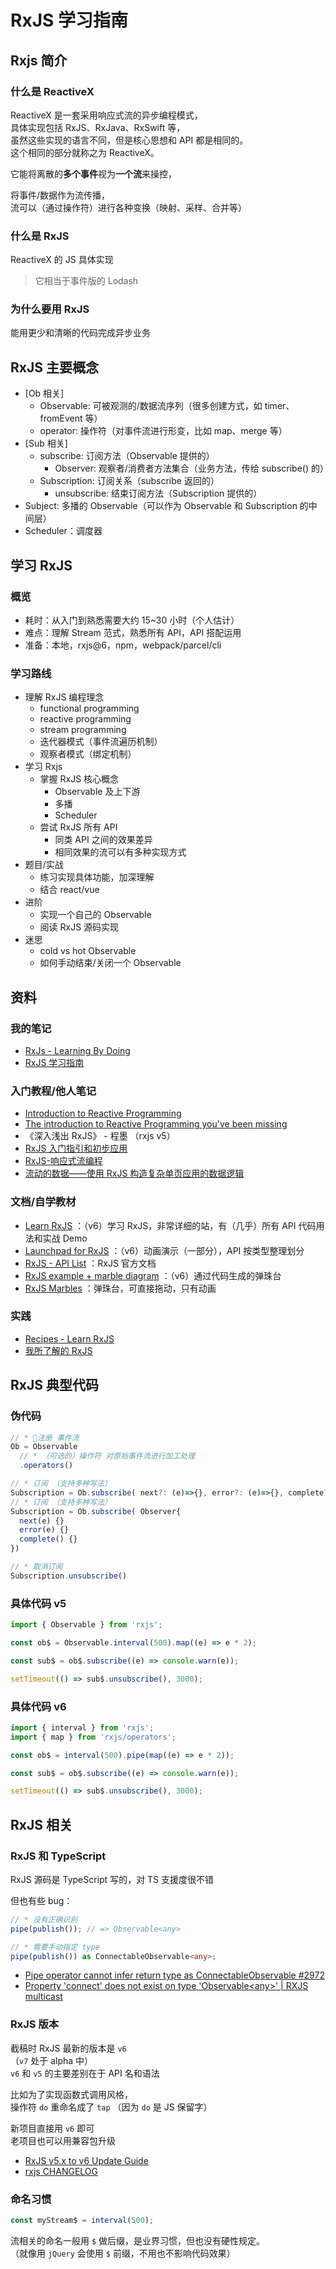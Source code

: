 # RxJS 学习指南

## Rxjs 简介

### 什么是 ReactiveX

ReactiveX 是一套采用响应式流的异步编程模式，  
具体实现包括 RxJS、RxJava、RxSwift 等，  
虽然这些实现的语言不同，但是核心思想和 API 都是相同的。  
这个相同的部分就称之为 ReactiveX。

它能将离散的**多个事件**视为**一个流**来操控，

将事件/数据作为流传播，  
流可以（通过操作符）进行各种变换（映射、采样、合并等）

### 什么是 RxJS

ReactiveX 的 JS 具体实现

> 它相当于事件版的 Lodash

### 为什么要用 RxJS

能用更少和清晰的代码完成异步业务

## RxJS 主要概念

- [Ob 相关]
  - Observable: 可被观测的/数据流序列（很多创建方式，如 timer、fromEvent 等）
  - operator: 操作符（对事件流进行形变，比如 map、merge 等）
- [Sub 相关]
  - subscribe: 订阅方法（Observable 提供的）
    - Observer: 观察者/消费者方法集合（业务方法，传给 subscribe() 的）
  - Subscription: 订阅关系（subscribe 返回的）
    - unsubscribe: 结束订阅方法（Subscription 提供的）
- Subject: 多播的 Observable（可以作为 Observable 和 Subscription 的中间层）
- Scheduler：调度器

## 学习 RxJS

### 概览

- 耗时：从入门到熟悉需要大约 15~30 小时（个人估计）
- 难点：理解 Stream 范式，熟悉所有 API，API 搭配运用
- 准备：本地，rxjs@6，npm，webpack/parcel/cli

### 学习路线

- 理解 RxJS 编程理念
  - functional programming
  - reactive programming
  - stream programming
  - 迭代器模式（事件流遍历机制）
  - 观察者模式（绑定机制）
- 学习 Rxjs
  - 掌握 RxJS 核心概念
    - Observable 及上下游
    - 多播
    - Scheduler
  - 尝试 RxJS 所有 API
    - 同类 API 之间的效果差异
    - 相同效果的流可以有多种实现方式
- 题目/实战
  - 练习实现具体功能，加深理解
  - 结合 react/vue
- 进阶
  - 实现一个自己的 Observable
  - 阅读 RxJS 源码实现
- 迷思
  - cold vs hot Observable
  - 如何手动结束/关闭一个 Observable

## 资料

### 我的笔记

- [RxJs - Learning By Doing](https://github.com/seognil-study/learning-by-doing/tree/master/rxjs)
- [RxJS 学习指南](https://fe.rualc.com/note/rxjs.html)

### 入门教程/他人笔记

- [Introduction to Reactive Programming](https://egghead.io/courses/introduction-to-reactive-programming)
- [The introduction to Reactive Programming you've been missing](https://gist.github.com/staltz/868e7e9bc2a7b8c1f754)
- 《深入浅出 RxJS》 - 程墨 （rxjs v5）
- [RxJS 入门指引和初步应用](https://zhuanlan.zhihu.com/p/25383159)
- [RxJS-响应式流编程](http://blueskyawen.com/2017/12/24/rxjs/)
- [流动的数据——使用 RxJS 构造复杂单页应用的数据逻辑](https://github.com/xufei/blog/issues/38)
  <!-- https://blog.angularindepth.com/rxjs-in-practice-86cc133b7d42 -->

### 文档/自学教材

- [Learn RxJS](https://www.learnrxjs.io/) ：（v6）学习 RxJS，非常详细的站，有（几乎）所有 API 代码用法和实战 Demo
- [Launchpad for RxJS](https://reactive.how/rxjs/) ：（v6）动画演示（一部分），API 按类型整理划分
- [RxJS - API List](https://rxjs.dev/api) ：RxJS 官方文档
- [RxJS example + marble diagram](https://thinkrx.io/rxjs/interval/) ：（v6）通过代码生成的弹珠台
- [RxJS Marbles](https://rxmarbles.com/) ：弹珠台，可直接拖动，只有动画

### 实践

- [Recipes - Learn RxJS](https://www.learnrxjs.io/recipes/)
- [我所了解的 RxJS](https://juejin.im/post/5ca56f42f265da30982748e6#heading-13)
  <!-- https://www.sitepoint.com/rxjs-functions-with-examples/ -->
  <!-- https://angularfirebase.com/lessons/rxjs-quickstart-with-20-examples/ -->

## RxJS 典型代码

### 伪代码

```javascript
// * 注册 事件流
Ob = Observable
  // * （可选的）操作符 对原始事件流进行加工处理
  .operators()

// * 订阅 （支持多种写法）
Subscription = Ob.subscribe( next?: (e)=>{}, error?: (e)=>{}, complete?: ()=>{} )
// * 订阅 （支持多种写法）
Subscription = Ob.subscribe( Observer{
  next(e) {}
  error(e) {}
  complete() {}
})

// * 取消订阅
Subscription.unsubscribe()
```

### 具体代码 v5

```javascript
import { Observable } from 'rxjs';

const ob$ = Observable.interval(500).map((e) => e * 2);

const sub$ = ob$.subscribe((e) => console.warn(e));

setTimeout(() => sub$.unsubscribe(), 3000);
```

### 具体代码 v6

```javascript
import { interval } from 'rxjs';
import { map } from 'rxjs/operators';

const ob$ = interval(500).pipe(map((e) => e * 2));

const sub$ = ob$.subscribe((e) => console.warn(e));

setTimeout(() => sub$.unsubscribe(), 3000);
```

## RxJS 相关

### RxJS 和 TypeScript

RxJS 源码是 TypeScript 写的，对 TS 支援度很不错

但也有些 bug：

```typescript
// * 没有正确识别
pipe(publish()); // => Observable<any>

// * 需要手动指定 type
pipe(publish()) as ConnectableObservable<any>;
```

- [Pipe operator cannot infer return type as ConnectableObservable #2972](https://github.com/ReactiveX/rxjs/issues/2972)
- [Property 'connect' does not exist on type 'Observable\<any\>' | RXJS multicast](https://stackoverflow.com/questions/54265143/property-connect-does-not-exist-on-type-observableany-rxjs-multicast)

### RxJS 版本

截稿时 RxJS 最新的版本是 `v6`  
（`v7` 处于 alpha 中）  
`v6` 和 `v5` 的主要差别在于 API 名和语法

比如为了实现函数式调用风格，  
操作符 `do` 重命名成了 `tap` （因为 `do` 是 JS 保留字）

新项目直接用 `v6` 即可  
老项目也可以用兼容包升级

- [RxJS v5.x to v6 Update Guide](https://rxjs-dev.firebaseapp.com/guide/v6/migration)
- [rxjs CHANGELOG](https://github.com/ReactiveX/rxjs/blob/master/CHANGELOG.md)

### 命名习惯

```javascript
const myStream$ = interval(500);
```

流相关的命名一般用 `$` 做后缀，是业界习惯，但也没有硬性规定。  
（就像用 `jQuery` 会使用 `$` 前缀，不用也不影响代码效果）
